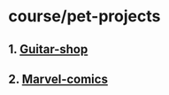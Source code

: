 # course/pet-projects
## 1. [Guitar-shop](https://dibrugh.github.io/course-pet-projects/guitar-shop/)
## 2. [Marvel-comics](https://dibrugh.github.io/course-pet-projects/marvel-comics/)
